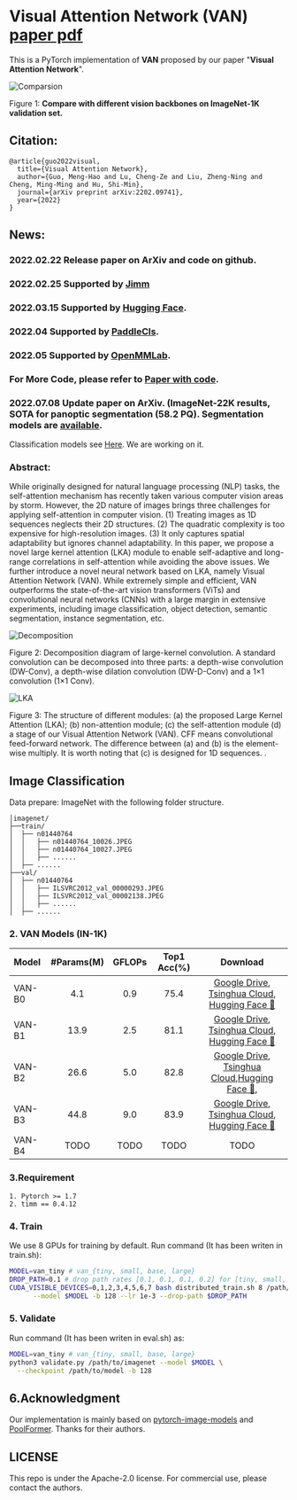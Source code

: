 # Visual Attention Network (VAN)  [paper pdf](https://arxiv.org/pdf/2202.09741.pdf)

This is a PyTorch implementation of **VAN** proposed by our paper "**Visual Attention Network**".

![Comparsion](https://github.com/Visual-Attention-Network/VAN-Classification/blob/main/images/Comparsion.png)

Figure 1: **Compare with different vision backbones on ImageNet-1K validation set.** 


## Citation:
```
@article{guo2022visual,
  title={Visual Attention Network},
  author={Guo, Meng-Hao and Lu, Cheng-Ze and Liu, Zheng-Ning and Cheng, Ming-Ming and Hu, Shi-Min},
  journal={arXiv preprint arXiv:2202.09741},
  year={2022}
}
```

## News:

### 2022.02.22 Release paper on ArXiv and code on github.

### 2022.02.25 Supported by [Jimm](https://github.com/Jittor-Image-Models/Jittor-Image-Models)

### 2022.03.15 Supported by [Hugging Face](https://github.com/huggingface/transformers).

### 2022.04 Supported by [PaddleCls](https://github.com/PaddlePaddle/PaddleClas).

### 2022.05 Supported by [OpenMMLab](https://github.com/open-mmlab/mmclassification).

### For More Code, please refer to [Paper with code](https://paperswithcode.com/paper/visual-attention-network).

### 2022.07.08 Update paper on ArXiv. (ImageNet-22K results, SOTA for panoptic segmentation (58.2 PQ). Segmentation models are [available](https://github.com/Visual-Attention-Network/VAN-Classification). 
Classification models see [Here](https://github.com/LGYoung/VAN-Classification). We are working on it. 


### Abstract: 

While originally designed for natural language processing (NLP) tasks, the self-attention mechanism has recently taken various computer vision areas by storm. However, the 2D nature of images brings three challenges for applying self-attention in computer vision. (1) Treating images as 1D sequences neglects their 2D structures. (2) The quadratic complexity is too expensive for high-resolution images. (3) It only captures spatial adaptability but ignores channel adaptability. In this paper, we propose a novel large kernel attention (LKA) module to enable self-adaptive and long-range correlations in self-attention while avoiding the above issues. We further introduce a novel neural network based on LKA, namely Visual Attention Network (VAN). While extremely simple and efficient, VAN outperforms the state-of-the-art vision transformers (ViTs) and convolutional neural networks (CNNs) with a large margin in extensive experiments, including image classification, object detection, semantic segmentation, instance segmentation, etc.

![Decomposition](https://github.com/Visual-Attention-Network/VAN-Classification/blob/main/images/decomposition.png)

Figure 2: Decomposition diagram of large-kernel convolution. A standard convolution can be decomposed into three parts: a depth-wise convolution (DW-Conv), a depth-wise dilation convolution (DW-D-Conv) and a 1×1 convolution (1×1 Conv). 



![LKA](https://github.com/Visual-Attention-Network/VAN-Classification/blob/main/images/LKA.png)

Figure 3: The structure of different modules: (a) the proposed Large Kernel Attention (LKA); (b) non-attention module; (c) the self-attention module (d) a stage of our Visual Attention Network (VAN). CFF means convolutional feed-forward network. The difference between (a) and (b) is the element-wise multiply. It is worth noting that (c) is designed for 1D sequences. .

## Image Classification

Data prepare: ImageNet with the following folder structure.

```
│imagenet/
├──train/
│  ├── n01440764
│  │   ├── n01440764_10026.JPEG
│  │   ├── n01440764_10027.JPEG
│  │   ├── ......
│  ├── ......
├──val/
│  ├── n01440764
│  │   ├── ILSVRC2012_val_00000293.JPEG
│  │   ├── ILSVRC2012_val_00002138.JPEG
│  │   ├── ......
│  ├── ......
```



### 2. VAN Models (IN-1K)

| Model     | #Params(M) | GFLOPs | Top1 Acc(%) |                           Download                           |
| :-------- | :--------: | :----: | :---------: | :----------------------------------------------------------: |
| VAN-B0  |    4.1     |  0.9   |    75.4     |[Google Drive](https://drive.google.com/file/d/1KYoIe1Zl3ZaPCwRuvnpkLyOEK04JKemu/view?usp=sharing), [Tsinghua Cloud](https://cloud.tsinghua.edu.cn/f/aada2242a16245d6a561/?dl=1), [Hugging Face 🤗](https://huggingface.co/Visual-Attention-Network/VAN-Tiny-original) |
| VAN-B1 |    13.9    |  2.5   |    81.1     |[Google Drive](https://drive.google.com/file/d/1LFsJHwxAs1TcXAjJ28G86_jwYwV8DzuG/view?usp=sharing), [Tsinghua Cloud](https://cloud.tsinghua.edu.cn/f/dd3eb73692f74a2499c9/?dl=1), [Hugging Face 🤗](https://huggingface.co/Visual-Attention-Network/VAN-Small-original) |
| VAN-B2  |    26.6    |  5.0   |    82.8     |[Google Drive](https://drive.google.com/file/d/1qApsgXCbngNYOji2UzJsfeEsPOu6dBo3/view?usp=sharing), [Tsinghua Cloud](https://cloud.tsinghua.edu.cn/f/58e7acceaf334ecdba89/?dl=1),[Hugging Face 🤗](https://huggingface.co/Visual-Attention-Network/VAN-Base-original), |
| VAN-B3 |    44.8    |  9.0   |    83.9     |[Google Drive](https://drive.google.com/file/d/10n6u-W3IrqiCD-7wkotejV_1XiS9kuWF/view?usp=sharing), [Tsinghua Cloud](https://cloud.tsinghua.edu.cn/f/0201745f6920482490a0/?dl=1), [Hugging Face 🤗](https://huggingface.co/Visual-Attention-Network/VAN-Large-original) |
| VAN-B4  |    TODO    |  TODO  |    TODO     |                             TODO                             |




### 3.Requirement

```
1. Pytorch >= 1.7
2. timm == 0.4.12
```

### 4. Train 

We use 8 GPUs for training by default.  Run command (It has been writen in train.sh):

```bash
MODEL=van_tiny # van_{tiny, small, base, large}
DROP_PATH=0.1 # drop path rates [0.1, 0.1, 0.1, 0.2] for [tiny, small, base, large]
CUDA_VISIBLE_DEVICES=0,1,2,3,4,5,6,7 bash distributed_train.sh 8 /path/to/imagenet \
	  --model $MODEL -b 128 --lr 1e-3 --drop-path $DROP_PATH
```



### 5. Validate

Run command (It has been writen in eval.sh) as:


```bash
MODEL=van_tiny # van_{tiny, small, base, large}
python3 validate.py /path/to/imagenet --model $MODEL \
  --checkpoint /path/to/model -b 128

```

## 6.Acknowledgment

Our implementation is mainly based on [pytorch-image-models](https://github.com/rwightman/pytorch-image-models) and [PoolFormer](https://github.com/sail-sg/poolformer). Thanks for their authors. 


## LICENSE

This repo is under the Apache-2.0 license. For commercial use, please contact the authors.
